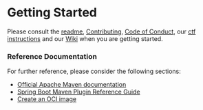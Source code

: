 # Getting Started

Please consult the [readme](./README.md), [Contributing](./CONTRIBUTING.md), [Code of Conduct](./CODE_OF_CONDUCT.md), our [ctf instructions](./ctf-instructions.md) and our [Wiki](https://github.com/OWASP/wrongsecrets/wiki) when you are getting started.

### Reference Documentation
For further reference, please consider the following sections:

* [Official Apache Maven documentation](https://maven.apache.org/guides/index.html)
* [Spring Boot Maven Plugin Reference Guide](https://docs.spring.io/spring-boot/docs/2.3.4.RELEASE/maven-plugin/reference/html/)
* [Create an OCI image](https://docs.spring.io/spring-boot/docs/2.3.4.RELEASE/maven-plugin/reference/html/#build-image)
